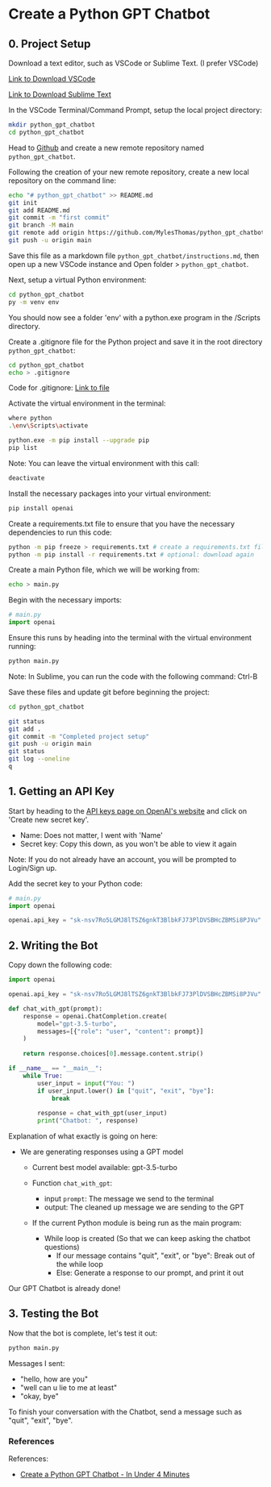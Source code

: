 # Create a Python GPT Chatbot

## 0. Project Setup

Download a text editor, such as VSCode or Sublime Text. (I prefer VSCode)

[Link to Download VSCode](https://code.visualstudio.com/download)

[Link to Download Sublime Text](https://www.sublimetext.com/)

In the VSCode Terminal/Command Prompt, setup the local project directory:

```sh
mkdir python_gpt_chatbot
cd python_gpt_chatbot
```

Head to [Github](https://github.com/) and create a new remote repository named `python_gpt_chatbot`.

Following the creation of your new remote repository, create a new local repository on the command line:

```sh
echo "# python_gpt_chatbot" >> README.md
git init
git add README.md
git commit -m "first commit"
git branch -M main
git remote add origin https://github.com/MylesThomas/python_gpt_chatbot.git
git push -u origin main
```

Save this file as a markdown file `python_gpt_chatbot/instructions.md`, then open up a new VSCode instance and Open folder > `python_gpt_chatbot`.

Next, setup a virtual Python environment:

```sh
cd python_gpt_chatbot
py -m venv env
```

You should now see a folder 'env' with a python.exe program in the /Scripts directory.

Create a .gitignore file for the Python project and save it in the root directory `python_gpt_chatbot`:

```sh
cd python_gpt_chatbot
echo > .gitignore
```

Code for .gitignore: [Link to file](https://github.com/github/gitignore/blob/main/Python.gitignore)

Activate the virtual environment in the terminal:

```sh
where python
.\env\Scripts\activate

python.exe -m pip install --upgrade pip
pip list
```

Note: You can leave the virtual environment with this call:

```sh
deactivate
```

Install the necessary packages into your virtual environment:

```sh
pip install openai
```

Create a requirements.txt file to ensure that you have the necessary dependencies to run this code:

```sh
python -m pip freeze > requirements.txt # create a requirements.txt file
python -m pip install -r requirements.txt # optional: download again
```

Create a main Python file, which we will be working from:

```sh
echo > main.py
```

Begin with the necessary imports:

```py
# main.py
import openai
```

Ensure this runs by heading into the terminal with the virtual environment running:

```sh
python main.py
```

Note: In Sublime, you can run the code with the following command: Ctrl-B

Save these files and update git before beginning the project:

```sh
cd python_gpt_chatbot

git status
git add .
git commit -m "Completed project setup"
git push -u origin main
git status
git log --oneline
q
```

## 1. Getting an API Key

Start by heading to the [API keys page on OpenAI's website](https://platform.openai.com/account/api-keys) and click on 'Create new secret key'.
- Name: Does not matter, I went with 'Name'
- Secret key: Copy this down, as you won't be able to view it again

Note: If you do not already have an account, you will be prompted to Login/Sign up.

Add the secret key to your Python code:

```py
# main.py
import openai

openai.api_key = "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"
```

## 2. Writing the Bot

Copy down the following code:

```py
import openai

openai.api_key = "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"

def chat_with_gpt(prompt):
    response = openai.ChatCompletion.create(
        model="gpt-3.5-turbo",
        messages=[{"role": "user", "content": prompt}]
    )
    
    return response.choices[0].message.content.strip()

if __name__ == "__main__":
    while True:
        user_input = input("You: ")
        if user_input.lower() in ["quit", "exit", "bye"]:
            break
        
        response = chat_with_gpt(user_input)
        print("Chatbot: ", response)
```

Explanation of what exactly is going on here:
- We are generating responses using a GPT model
    - Current best model available: gpt-3.5-turbo
    - Function `chat_with_gpt`:
        - input `prompt`: The message we send to the terminal
        - output: The cleaned up message we are sending to the GPT

    - If the current Python module is being run as the main program:
        - While loop is created (So that we can keep asking the chatbot questions)
            - If our message contains "quit", "exit", or "bye": Break out of the while loop
            - Else: Generate a response to our prompt, and print it out

Our GPT Chatbot is already done!

## 3. Testing the Bot

Now that the bot is complete, let's test it out:

```sh
python main.py
```

Messages I sent:
- "hello, how are you"
- "well can u lie to me at least"
- "okay, bye"

To finish your conversation with the Chatbot, send a message such as "quit", "exit", "bye".

### References

References:
- [Create a Python GPT Chatbot - In Under 4 Minutes](https://www.youtube.com/watch?v=q5HiD5PNuck)
